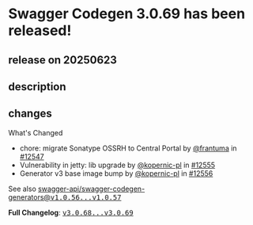 # Swagger Codegen 3.0.69 has been released!

## release on 20250623

## description

## changes

What's Changed

* chore: migrate Sonatype OSSRH to Central Portal by <a class="user-mention notranslate" data-hovercard-type="user" data-hovercard-url="/users/frantuma/hovercard" data-octo-click="hovercard-link-click" data-octo-dimensions="link_type:self" href="https://github.com/frantuma">@frantuma</a> in <a class="issue-link js-issue-link" data-error-text="Failed to load title" data-id="3079387486" data-permission-text="Title is private" data-url="https://github.com/swagger-api/swagger-codegen/issues/12547" data-hovercard-type="pull_request" data-hovercard-url="/swagger-api/swagger-codegen/pull/12547/hovercard" href="https://github.com/swagger-api/swagger-codegen/pull/12547">#12547</a>
* Vulnerability in jetty: lib upgrade by <a class="user-mention notranslate" data-hovercard-type="user" data-hovercard-url="/users/kopernic-pl/hovercard" data-octo-click="hovercard-link-click" data-octo-dimensions="link_type:self" href="https://github.com/kopernic-pl">@kopernic-pl</a> in <a class="issue-link js-issue-link" data-error-text="Failed to load title" data-id="3145807213" data-permission-text="Title is private" data-url="https://github.com/swagger-api/swagger-codegen/issues/12555" data-hovercard-type="pull_request" data-hovercard-url="/swagger-api/swagger-codegen/pull/12555/hovercard" href="https://github.com/swagger-api/swagger-codegen/pull/12555">#12555</a>
* Generator v3 base image bump by <a class="user-mention notranslate" data-hovercard-type="user" data-hovercard-url="/users/kopernic-pl/hovercard" data-octo-click="hovercard-link-click" data-octo-dimensions="link_type:self" href="https://github.com/kopernic-pl">@kopernic-pl</a> in <a class="issue-link js-issue-link" data-error-text="Failed to load title" data-id="3145807787" data-permission-text="Title is private" data-url="https://github.com/swagger-api/swagger-codegen/issues/12556" data-hovercard-type="pull_request" data-hovercard-url="/swagger-api/swagger-codegen/pull/12556/hovercard" href="https://github.com/swagger-api/swagger-codegen/pull/12556">#12556</a>

See also <a class="commit-link" href="https://github.com/swagger-api/swagger-codegen-generators/compare/v1.0.56...v1.0.57">swagger-api/swagger-codegen-generators@<tt>v1.0.56...v1.0.57</tt></a>

<strong>Full Changelog</strong>: <a class="commit-link" href="https://github.com/swagger-api/swagger-codegen/compare/v3.0.68...v3.0.69"><tt>v3.0.68...v3.0.69</tt></a>

